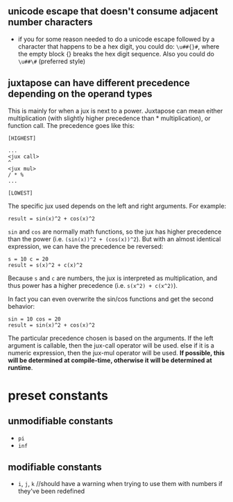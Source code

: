 ## unicode escape that doesn't consume adjacent number characters
* if you for some reason needed to do a unicode escape followed by a character that happens to be a hex digit, you could do:
`\u##{}#`, where the empty block {} breaks the hex digit sequence. Also you could do `\u##\#` (preferred style)

## juxtapose can have different precedence depending on the operand types
This is mainly for when a jux is next to a power. Juxtapose can mean either multiplication (with slightly higher precedence than * multiplication), or function call. The precedence goes like this:
```
[HIGHEST]

...
<jux call>  
^
<jux mul>
/ * %
...

[LOWEST]
```

The specific jux used depends on the left and right arguments. For example:
```
result = sin(x)^2 + cos(x)^2
```

`sin` and `cos` are normally math functions, so the jux has higher precedence than the power (i.e. `(sin(x))^2 + (cos(x))^2`). But with an almost identical expression, we can have the precedence be reversed:
```
s = 10 c = 20
result = s(x)^2 + c(x)^2
```

Because `s` and `c` are numbers, the jux is interpreted as multiplication, and thus power has a higher precedence (i.e. `s(x^2) + c(x^2)`). 

In fact you can even overwrite the sin/cos functions and get the second behavior:
```
sin = 10 cos = 20
result = sin(x)^2 + cos(x)^2
```

The particular precedence chosen is based on the arguments. If the left argument is callable, then the jux-call operator will be used. else if it is a numeric expression, then the jux-mul operator will be used. **If possible, this will be determined at compile-time, otherwise it will be determined at runtime**.



# preset constants
## unmodifiable constants
- `pi`
- `inf`

## modifiable constants
- `i`, `j`, `k` //should have a warning when trying to use them with numbers if they've been redefined
